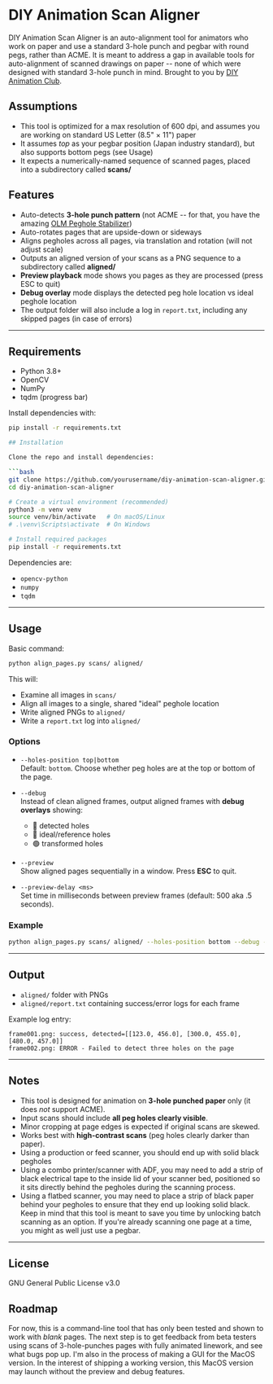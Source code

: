 # DIY Animation Scan Aligner
DIY Animation Scan Aligner is an auto-alignment tool for animators who work on paper and use a standard 3-hole punch and pegbar with round pegs, rather than ACME. It is meant to address a gap in available tools for auto-alignment of scanned drawings on paper -- none of which were designed with standard 3-hole punch in mind. Brought to you by <a href="https://diyanimation.com">DIY Animation Club</a>.

## Assumptions
- This tool is optimized for a max resolution of 600 dpi, and assumes you are working on standard US Letter (8.5" × 11") paper
- It assumes _top_ as your pegbar position (Japan industry standard), but also supports bottom pegs (see Usage)
- It expects a numerically-named sequence of scanned pages, placed into a subdirectory called **scans/**

## Features
- Auto-detects **3-hole punch pattern** (not ACME -- for that, you have the amazing <a href="https://www.olm.co.jp/post/olm-peg-hole-stabilizer-updated">OLM Peghole Stabilizer</a>)
- Auto-rotates pages that are upside-down or sideways
- Aligns pegholes across all pages, via translation and rotation (will not adjust scale)
- Outputs an aligned version of your scans as a PNG sequence to a subdirectory called **aligned/**
- **Preview playback** mode shows you pages as they are processed (press ESC to quit)
- **Debug overlay** mode displays the detected peg hole location vs ideal peghole location
- The output folder will also include a log in `report.txt`, including any skipped pages (in case of errors)

---

## Requirements
- Python 3.8+
- OpenCV
- NumPy
- tqdm (progress bar)

Install dependencies with:

```bash
pip install -r requirements.txt

## Installation

Clone the repo and install dependencies:

```bash
git clone https://github.com/yourusername/diy-animation-scan-aligner.git
cd diy-animation-scan-aligner

# Create a virtual environment (recommended)
python3 -m venv venv
source venv/bin/activate   # On macOS/Linux
# .\venv\Scripts\activate  # On Windows

# Install required packages
pip install -r requirements.txt
```

Dependencies are:
- `opencv-python`
- `numpy`
- `tqdm`

---

## Usage

Basic command:

```bash
python align_pages.py scans/ aligned/
```

This will:
- Examine all images in `scans/`
- Align all images to a single, shared "ideal" peghole location
- Write aligned PNGs to `aligned/`
- Write a `report.txt` log into `aligned/`

### Options

- `--holes-position top|bottom`  
  Default: `bottom`. Choose whether peg holes are at the top or bottom of the page.  

- `--debug`  
  Instead of clean aligned frames, output aligned frames with **debug overlays** showing:  
  - 🔵 detected holes  
  - 🔴 ideal/reference holes  
  - 🟢 transformed holes  

- `--preview`  
  Show aligned pages sequentially in a window. Press **ESC** to quit.  

- `--preview-delay <ms>`  
  Set time in milliseconds between preview frames (default: 500 aka .5 seconds).

### Example

```bash
python align_pages.py scans/ aligned/ --holes-position bottom --debug --preview --preview-delay 250
```

---

## Output
- `aligned/` folder with PNGs
- `aligned/report.txt` containing success/error logs for each frame

Example log entry:
```
frame001.png: success, detected=[[123.0, 456.0], [300.0, 455.0], [480.0, 457.0]]
frame002.png: ERROR - Failed to detect three holes on the page
```

---

## Notes
- This tool is designed for animation on **3-hole punched paper** only (it does _not_ support ACME).
- Input scans should include **all peg holes clearly visible**.
- Minor cropping at page edges is expected if original scans are skewed.
- Works best with **high-contrast scans** (peg holes clearly darker than paper).
- Using a production or feed scanner, you should end up with solid black pegholes
- Using a combo printer/scanner with ADF, you may need to add a strip of black electrical tape to the inside lid of your scanner bed, positioned so it sits directly behind the pegholes during the scanning process.
- Using a flatbed scanner, you may need to place a strip of black paper behind your pegholes to ensure that they end up looking solid black. Keep in mind that this tool is meant to save you time by unlocking batch scanning as an option. If you're already scanning one page at a time, you might as well just use a pegbar.

---

## License
GNU General Public License v3.0

## Roadmap
For now, this is a command-line tool that has only been tested and shown to work with _blank_ pages. The next step is to get feedback from beta testers using scans of 3-hole-punches pages with fully animated linework, and see what bugs pop up. I'm also in the process of making a GUI for the MacOS version. In the interest of shipping a working version, this MacOS version may launch without the preview and debug features.
